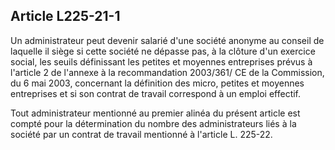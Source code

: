 Article L225-21-1
----
Un administrateur peut devenir salarié d'une société anonyme au conseil de
laquelle il siège si cette société ne dépasse pas, à la clôture d'un exercice
social, les seuils définissant les petites et moyennes entreprises prévus à
l'article 2 de l'annexe à la recommandation 2003/361/ CE de la Commission, du 6
mai 2003, concernant la définition des micro, petites et moyennes entreprises et
si son contrat de travail correspond à un emploi effectif.

Tout administrateur mentionné au premier alinéa du présent article est compté
pour la détermination du nombre des administrateurs liés à la société par un
contrat de travail mentionné à l'article L. 225-22.
